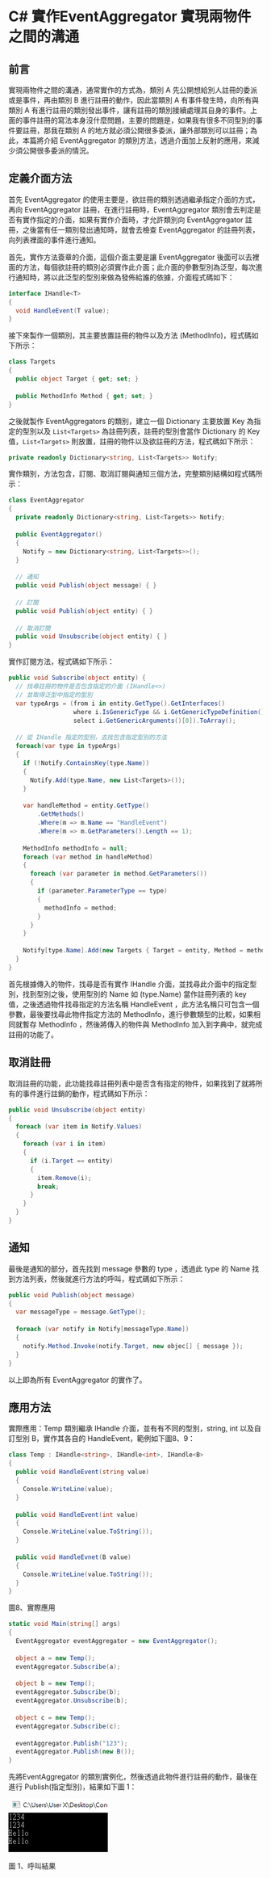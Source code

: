 # C# 實作EventAggregator 實現兩物件之間的溝通

## 前言
實現兩物件之間的溝通，通常實作的方式為，類別 A 先公開想給別人註冊的委派或是事件，再由類別 B 進行註冊的動作，因此當類別 A 有事件發生時，向所有與類別 A 有進行註冊的類別發出事件，讓有註冊的類別接續處理其自身的事件。上面的事件註冊的寫法本身沒什麼問題，主要的問題是，如果我有很多不同型別的事件要註冊，那我在類別 A 的地方就必須公開很多委派，讓外部類別可以註冊；為此，本篇將介紹 EventAggregator 的類別方法，透過介面加上反射的應用，來減少須公開很多委派的情況。

## 定義介面方法
首先 EventAggregator 的使用主要是，欲註冊的類別透過繼承指定介面的方式，再向 EventAggregator 註冊，在進行註冊時，EventAggregator 類別會去判定是否有實作指定的介面，如果有實作介面時，才允許類別向 EventAggregator 註冊，之後當有任一類別發出通知時，就會去檢查 EventAggregator 的註冊列表，向列表裡面的事件進行通知。

首先，實作方法簽章的介面，這個介面主要是讓 EventAggregator 後面可以去裡面的方法，每個欲註冊的類別必須實作此介面；此介面的參數型別為泛型，每次進行通知時，將以此泛型的型別來做為發佈給誰的依據，介面程式碼如下：

```cs
interface IHandle<T> 
{
  void HandleEvent(T value);
}
```

接下來製作一個類別，其主要放置註冊的物件以及方法 (MethodInfo)，程式碼如下所示：

```cs
class Targets 
{
  public object Target { get; set; }
  
  public MethodInfo Method { get; set; }
}
```

之後就製作 EventAggregators 的類別，建立一個 Dictionary 主要放置 Key 為指定的型別以及 `List<Targets>` 為註冊列表，註冊的型別會當作 Dictionary 的 Key 值，`List<Targets>` 則放置，註冊的物件以及欲註冊的方法，程式碼如下所示：

```cs
private readonly Dictionary<string, List<Targets>> Notify;
```

實作類別，方法包含，訂閱、取消訂閱與通知三個方法，完整類別結構如程式碼所示：

```cs
class EventAggregator 
{
  private readonly Dictionary<string, List<Targets>> Notify;
  
  public EventAggregator()
  {
    Notify = new Dictionary<string, List<Targets>>();
  }
  
  // 通知
  public void Publish(object message) { }

  // 訂閱 
  public void Publish(object entity) { }

  // 取消訂閱
  public void Unsubscribe(object entity) { }
}
```

實作訂閱方法，程式碼如下所示：

```cs
public void Subscribe(object entity) {
  // 找尋註冊的物件是否包含指定的介面 (IHandle<>)
  // 並取得泛型中指定的型別
  var typeArgs = (from i in entity.GetType().GetInterfaces()
                  where i.IsGenericType && i.GetGenericTypeDefinition() == typeof(IHandle<>)
                  select i.GetGenericArguments()[0]).ToArray();

  // 從 IHandle 指定的型別，去找包含指定型別的方法
  foreach(var type in typeArgs) 
  {
    if (!Notify.ContainsKey(type.Name)) 
    {
      Notify.Add(type.Name, new List<Targets>());
    }

    var handleMethod = entity.GetType()
        .GetMethods()
        .Where(m => m.Name == "HandleEvent")
        .Where(m => m.GetParameters().Length == 1);
    
    MethodInfo methodInfo = null;
    foreach (var method in handleMethod)
    {
      foreach (var parameter in method.GetParameters())
      {
        if (parameter.ParameterType == type)
        {
          methodInfo = method;
        }
      }
    }
    
    Notify[type.Name].Add(new Targets { Target = entity, Method = methodInfo });
  }
}
```

首先根據傳入的物件，找尋是否有實作 IHandle 介面，並找尋此介面中的指定型別，找到型別之後，使用型別的 Name 如 (type.Name) 當作註冊列表的 key 值，之後透過物件找尋指定的方法名稱 HandleEvent ，此方法名稱只可包含一個參數，最後要找尋此物件指定方法的 MethodInfo，進行參數類型的比較，如果相同就暫存 MethodInfo ，然後將傳入的物件與 MethodInfo 加入到字典中，就完成註冊的功能了。

## 取消註冊
取消註冊的功能，此功能找尋註冊列表中是否含有指定的物件，如果找到了就將所有的事件進行註銷的動作，程式碼如下所示：

```cs
public void Unsubscribe(object entity) 
{
  foreach (var item in Notify.Values) 
  {
    foreach (var i in item) 
    {
      if (i.Target == entity)
      {
        item.Remove(i);
        break;
      }
    }
  }
}
```
## 通知
最後是通知的部分，首先找到 message 參數的 type ，透過此 type 的 Name
找到方法列表，然後就進行方法的呼叫，程式碼如下所示：

```cs
public void Publish(object message)
{
  var messageType = message.GetType();

  foreach (var notify in Notify[messageType.Name])
  {
    notify.Method.Invoke(notify.Target, new objec[] { message });
  }
}
```

以上即為所有 EventAggregator 的實作了。

## 應用方法
實際應用：Temp 類別繼承 IHandle 介面，並有有不同的型別，string, int
以及自訂型別 B，實作其各自的 HandleEvent，範例如下圖8、9：

```cs
class Temp : IHandle<string>, IHandle<int>, IHandle<B>
{
  public void HandleEvent(string value)
  {
    Console.WriteLine(value);
  }
  
  public void HandleEvent(int value)
  {
    Console.WriteLine(value.ToString());
  }
  
  public void HandleEvnet(B value)
  {
    Console.WriteLine(value.ToString());
  }
}
```

圖8、實際應用

```cs
static void Main(string[] args) 
{
  EventAggregator eventAggregator = new EventAggregator();
  
  object a = new Temp();
  eventAggregator.Subscribe(a);

  object b = new Temp();
  eventAggregator.Subscribe(b);
  eventAggregator.Unsubscribe(b);
  
  object c = new Temp();
  eventAggregator.Subscribe(c);
  
  eventAggregator.Publish("123");
  eventAggregator.Publish(new B());
}
```

先將EventAggregator 的類別實例化，然後透過此物件進行註冊的動作，最後在進行 Publish(指定型別)，結果如下圖 1：

![](./images/image10.png)

圖 1、呼叫結果
